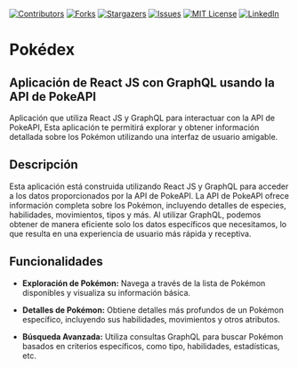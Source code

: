 <!-- PROJECT SHIELDS -->
<!--
*** I'm using markdown "reference style" links for readability.
*** Reference links are enclosed in brackets [ ] instead of parentheses ( ).
*** See the bottom of this document for the declaration of the reference variables
*** for contributors-url, forks-url, etc. This is an optional, concise syntax you may use.
*** https://www.markdownguide.org/basic-syntax/#reference-style-links
-->
[contributors-shield]: https://img.shields.io/github/contributors/usuario/repositorio.svg
[contributors-url]: https://github.com/zereft/pokedex/repositorio/graphs/contributors
[forks-shield]: https://img.shields.io/github/forks/usuario/repositorio.svg
[forks-url]: https://github.com/zereft/pokedex/repositorio/network/members
[stars-shield]: https://img.shields.io/github/stars/usuario/repositorio.svg
[stars-url]: https://github.com/zereft/pokedex/repositorio/stargazers
[issues-shield]: https://img.shields.io/github/issues/usuario/repositorio.svg
[issues-url]: https://github.com/zereft/pokedex/repositorio/issues
[license-shield]: https://img.shields.io/github/license/usuario/repositorio.svg
[license-url]: https://github.com/zereft/pokedex/repositorio/blob/master/LICENSE.txt
[linkedin-shield]: https://img.shields.io/badge/-LinkedIn-blue.svg
[linkedin-url]: https://www.linkedin.com/in/marvin-escobar-zereft/

[![Contributors][contributors-shield]][contributors-url]
[![Forks][forks-shield]][forks-url]
[![Stargazers][stars-shield]][stars-url]
[![Issues][issues-shield]][issues-url]
[![MIT License][license-shield]][license-url]
[![LinkedIn][linkedin-shield]][linkedin-url]


# Pokédex

## Aplicación de React JS con GraphQL usando la API de PokeAPI

Aplicación que utiliza React JS y GraphQL para interactuar con la API de PokeAPI, Esta aplicación te permitirá explorar y obtener información detallada sobre los Pokémon utilizando una interfaz de usuario amigable.

## Descripción

Esta aplicación está construida utilizando React JS y GraphQL para acceder a los datos proporcionados por la API de PokeAPI. La API de PokeAPI ofrece información completa sobre los Pokémon, incluyendo detalles de especies, habilidades, movimientos, tipos y más. Al utilizar GraphQL, podemos obtener de manera eficiente solo los datos específicos que necesitamos, lo que resulta en una experiencia de usuario más rápida y receptiva.

## Funcionalidades

- **Exploración de Pokémon:** Navega a través de la lista de Pokémon disponibles y visualiza su información básica.

- **Detalles de Pokémon:** Obtiene detalles más profundos de un Pokémon específico, incluyendo sus habilidades, movimientos y otros atributos.

- **Búsqueda Avanzada:** Utiliza consultas GraphQL para buscar Pokémon basados en criterios específicos, como tipo, habilidades, estadísticas, etc.
